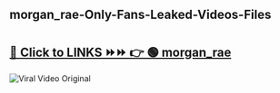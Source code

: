 
 ## morgan_rae-Only-Fans-Leaked-Videos-Files

# <h2><a href="https://mediaupload.pro?morgan_rae">🔗 Click to LINKS ⏩⏩ 👉 🟢 morgan_rae </a></h2>

<a href="https://mediaupload.pro?morgan_rae" rel="nofollow" data-target="animated-image.originalLink"><img src="https://i.ibb.co.com/xMMVF88/686577567.gif" alt="Viral Video Original" style="max-width: 100%; display: inline-block;" data-target="animated-image.originalImage"></a>